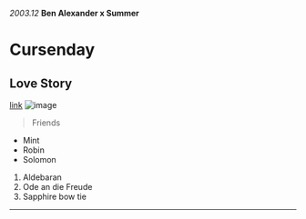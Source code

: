 *2003.12*
**Ben Alexander x Summer**
# Cursenday
## Love Story
[link](https://www.bilibili.com/video/BV1ZY4y1F77n/?spm_id_from=333.999.0.0)
![image](https://user-images.githubusercontent.com/114268165/192677128-95865a98-ea07-41e4-a50f-ec7bd906142d.JPEG)
> Friends
- Mint
- Robin
- Solomon
1. Aldebaran
2. Ode an die Freude
3. Sapphire bow tie

---
